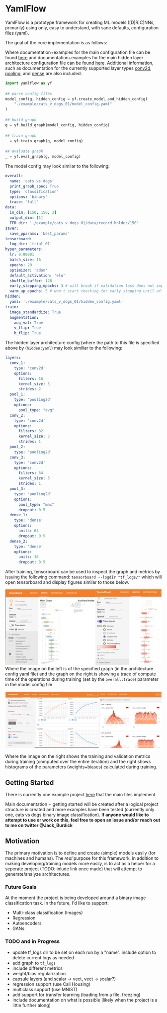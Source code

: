 # YamlFlow

[//]: # (Image References)
[tensorboard_graph]: ./misc/tensorboard_graph.png
[tensorboard_scalar]: ./misc/tensorboard_scalar.png

YamlFlow is a prototype framework for creating ML models ([D|R|C]NNs, primarily) using only, easy to understand, with sane defaults, configuration files (yaml).

The goal of the core implementation is as follows:

Where documentation+examples for the main configuration file can be found [here](./documentation_helper/configuration_files/model_config.md) and documentation+examples for the main hidden layer architecture configuration file can be found [here](./documentation_helper/configuration_files/hidden_config.md). Additional information, such as documentation for the currently supported layer types [conv2d](./documentation_helper/configuration_files/layers/conv2d.md), [pooling](./documentation_helper/configuration_files/layers/pooling2d.md), and [dense](./documentation_helper/configuration_files/layers/dense.md) are also included.

```python
import yamlflow as yf

## parse config files
model_config, hidden_config = yf.create_model_and_hidden_config(
    "./example/cats_v_dogs_01/model_config.yaml"
)

## build graph
g = yf.build_graph(model_config, hidden_config)

## train graph
_ = yf.train_graph(g, model_config)

## evaluate graph
_ = yf.eval_graph(g, model_config)
```

The model config may look similar to the following:

```yaml
overall:
  name: 'cats vs dogs'
  print_graph_spec: True
  type: 'classification'
  options: 'binary'
  trace: 'full'
data:
  in_dim: [150, 150, 3]
  output_dim: [1]
  TFR_dir: './example/cats_v_dogs_01/data/record_holder/150'
saver:
  save_pparams: 'best_params'
tensorboard:
  log_dir: 'trial_01'
hyper_parameters:
  lr: 0.00001
  batch_size: 16
  epochs: 20
  optimizer: 'adam'
  default_activation: 'elu'
  shuffle_buffer: 128
  early_stopping_epochs: 3 # will break if validation loss does not improve after 3
  warm_up_epochs: 5 # won't start checking for early stopping until after 5 epochs
hidden:
  yaml: './example/cats_v_dogs_01/hidden_config.yaml'
train:
  image_standardize: True
  augmentation:
    aug_val: True
    v_flip: True
    h_flip: True
```

The hidden layer architecture config (where the path to this file is specified above by (`hidden:yaml`) may look similiar to the following:

```yaml
layers:
  conv_1:
    type: 'conv2d'
    options:
      filters: 16
      kernel_size: 3
      strides: 2
  pool_1:
    type: 'pooling2d'
    options:
      pool_type: "avg"
  conv_2:
    type: 'conv2d'
    options:
      filters: 32
      kernel_size: 3
      strides: 1
  pool_2:
    type: 'pooling2d'
  conv_3:
    type: 'conv2d'
    options:
      filters: 64
      kernel_size: 3
      strides: 1
  pool_3:
    type: 'pooling2d'
    options:
      pool_type: "max"
      dropout: 0.5
  dense_1:
    type: 'dense'
    options:
      units: 64
      dropout: 0.5
  dense_2:
    type: 'dense'
    options:
      units: 16
      dropout: 0.5
```

After training, tensorboard can be used to inspect the graph and metrics by issuing the following command: `tensorboard --logdir "tf_logs/"` which will open tensorboard and display figures similar to those below.

![Example of TensorFlow graph in tensorboard -- showing the graph and compute time trace][tensorboard_graph]
Where the image on the left is of the specified graph (in the architecture config yaml file) and the graph on the right is showing a trace of compute time of the operations during training (set by the `overall:trace`) parameter in the model config file.

![Example of TensorFlow metrics in tensorboard -- showing scalars and histogram][tensorboard_scalar]

Where the image on the right shows the training and validation metrics during training (computed over the entire iteration) and the right shows histograms of the parameters (weights+biases) calculated during training.

## Getting Started

There is currently one example project [here](./example/cats_v_dogs_01/README.md) that the main files implement.

Main documentation + getting started will be created after a logical project structure is created and more examples have been tested (currently only one, cats vs dogs binary image classification). **If anyone would like to attempt to use or work on this, feel free to open an issue and/or reach out to me on twitter @Jack_Burdick**

## Motivation

The primary motivation is to define and create (simple) models easily (for machines and humans). The *real* purpose for this framework, in addition to making developing/training models more easily, is to act as a helper for a seperate project (TODO: inlude link once made) that will attempt to generate/analyze architectures.

### Future Goals

At the moment the project is being developed around a binary image classification task. In the future, I'd like to support:

- Multi-class classification (Images)
- Regression
- Autoencoders
- GANs

### TODO and in Progress

- update tf_logs dir to be set on each run by a "name". include option to delete current logs as needed
- add graph to `tf_logs`
- include different metrics
- weight/bias regularization
- capsule layers (and scalar -> vect, vect -> scalar?)
- regression support (use Cali Housing)
- multiclass support (use MNIST)
- add support for transfer learning (loading from a file, freezing)
- include documentation on what is possible (likely when the project is a little further along)
